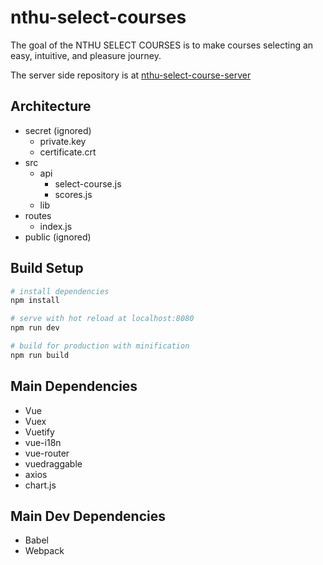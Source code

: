 # nthu-select-courses

The goal of the NTHU SELECT COURSES is to make courses selecting an easy, intuitive, and pleasure journey.

The server side repository is at [nthu-select-course-server](https://github.com/pp253/nthu-select-courses-server)

## Architecture

- secret (ignored)
  - private.key
  - certificate.crt
- src
  - api
    - select-course.js
    - scores.js
  - lib
- routes
  - index.js
- public (ignored)

## Build Setup

``` bash
# install dependencies
npm install

# serve with hot reload at localhost:8080
npm run dev

# build for production with minification
npm run build
```

## Main Dependencies

- Vue
- Vuex
- Vuetify
- vue-i18n
- vue-router
- vuedraggable
- axios
- chart.js

## Main Dev Dependencies

- Babel
- Webpack
